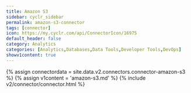 ```yaml
---
title: Amazon S3
sidebar: cyclr_sidebar
permalink: amazon-s3-connector
tags: [connector]
icon: https://my.cyclr.com/api/ConnectorIcon/16975
default_header: false
category: Analytics
categories: [Analytics,Databases,Data Tools,Developer Tools,DevOps]
showv1content: true
---
```

{% assign connectordata = site.data.v2.connectors.connector-amazon-s3 %}
{% assign v1content = 'amazon-s3.md' %}
{% include v2/connector/connector.html %}	